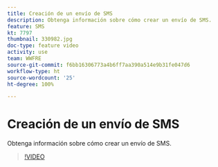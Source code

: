 ```yaml
---
title: Creación de un envío de SMS
description: Obtenga información sobre cómo crear un envío de SMS.
feature: SMS
kt: 7797
thumbnail: 330982.jpg
doc-type: feature video
activity: use
team: WWFRE
source-git-commit: f6bb16306773a4b6ff7aa390a514e9b31fe047d6
workflow-type: ht
source-wordcount: '25'
ht-degree: 100%

---
```



# Creación de un envío de SMS

Obtenga información sobre cómo crear un envío de SMS.

>[!VIDEO](https://video.tv.adobe.com/v/330982)
